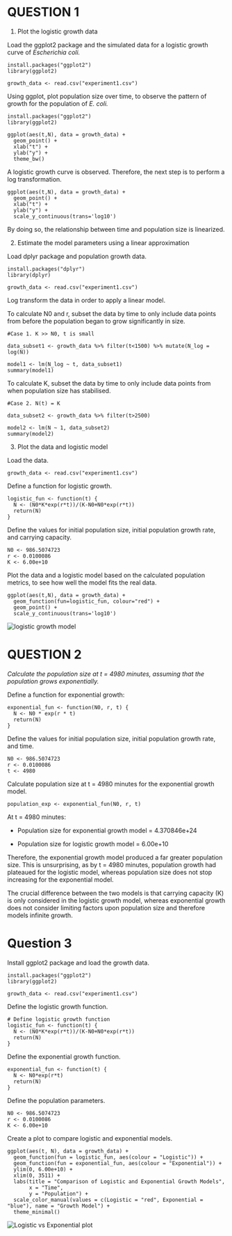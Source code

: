 # QUESTION 1

1. Plot the logistic growth data

Load the ggplot2 package and the simulated data for a logistic growth curve of _Escherichia coli._ 
```{r}
install.packages("ggplot2")
library(ggplot2)

growth_data <- read.csv("experiment1.csv")
```
Using ggplot, plot population size over time, to observe the pattern of growth for the population of _E. coli._ 
```{r}
install.packages("ggplot2")
library(ggplot2)

ggplot(aes(t,N), data = growth_data) +
  geom_point() +
  xlab("t") +
  ylab("y") +
  theme_bw()
```
A logistic growth curve is observed. Therefore, the next step is to perform a log transformation. 
```{r}
ggplot(aes(t,N), data = growth_data) +
  geom_point() +
  xlab("t") +
  ylab("y") +
  scale_y_continuous(trans='log10')
```
By doing so, the relationship between time and population size is linearized.



2. Estimate the model parameters using a linear approximation

Load dplyr package and population growth data.
```{r}
install.packages("dplyr")
library(dplyr)

growth_data <- read.csv("experiment1.csv")
```

Log transform the data in order to apply a linear model. 

To calculate N0 and r, subset the data by time to only include data points from before the population began to grow significantly in size.
```{r}
#Case 1. K >> N0, t is small

data_subset1 <- growth_data %>% filter(t<1500) %>% mutate(N_log = log(N))

model1 <- lm(N_log ~ t, data_subset1)
summary(model1)
```
To calculate K, subset the data by time to only include data points from when population size has stabilised.
```{r}
#Case 2. N(t) = K

data_subset2 <- growth_data %>% filter(t>2500)

model2 <- lm(N ~ 1, data_subset2)
summary(model2)
```



3. Plot the data and logistic model

Load the data.
```{r}
growth_data <- read.csv("experiment1.csv")
```
Define a function for logistic growth.
```{r}
logistic_fun <- function(t) {
  N <- (N0*K*exp(r*t))/(K-N0+N0*exp(r*t))
  return(N) 
}
```
Define the values for initial population size, initial population growth rate, and carrying capacity.
```{r}
N0 <- 986.5074723
r <- 0.0100086 
K <- 6.00e+10 
```

Plot the data and a logistic model based on the calculated population metrics, to see how well the model fits the real data.
```{r}
ggplot(aes(t,N), data = growth_data) + 
  geom_function(fun=logistic_fun, colour="red") + 
  geom_point() +
  scale_y_continuous(trans='log10')
```
![logistic growth model](https://github.com/anonbiologist/logistic_growth/assets/153086380/472531cc-1498-4ba8-9619-c94be4aafefb)




# QUESTION 2

_Calculate the population size at t = 4980 minutes, assuming that the population grows exponentially._

Define a function for exponential growth:
```{r}
exponential_fun <- function(N0, r, t) {
  N <- N0 * exp(r * t)
  return(N)
}
```
Define the values for initial population size, initial population growth rate, and time.
```{r}
N0 <- 986.5074723
r <- 0.0100086
t <- 4980
```
Calculate population size at t = 4980 minutes for the exponential growth model.
```{r}
population_exp <- exponential_fun(N0, r, t)
```
At t = 4980 minutes:
- Population size for exponential growth model = 4.370846e+24

- Population size for logistic growth model = 6.00e+10

Therefore, the exponential growth model produced a far greater population size. This is unsurprising, as by t = 4980 minutes, population growth had plateaued for the logistic model, whereas population size does not stop increasing for the exponential model.

The crucial difference between the two models is that carrying capacity (K) is only considered in the logistic growth model, whereas exponential growth does not consider limiting factors upon population size and therefore models infinite growth.

# Question 3

Install ggplot2 package and load the growth data.

```{r}
install.packages("ggplot2")
library(ggplot2)

growth_data <- read.csv("experiment1.csv")
```
Define the logistic growth function.
```{r}
# Define logistic growth function
logistic_fun <- function(t) {
  N <- (N0*K*exp(r*t))/(K-N0+N0*exp(r*t))
  return(N)
}
```
Define the exponential growth function.
```{r}
exponential_fun <- function(t) {
  N <- N0*exp(r*t)
  return(N)
}
```
Define the population parameters.
```{r}
N0 <- 986.5074723 
r <- 0.0100086 
K <- 6.00e+10
```
Create a plot to compare logistic and exponential models.
```{r}
ggplot(aes(t, N), data = growth_data) +
  geom_function(fun = logistic_fun, aes(colour = "Logistic")) +
  geom_function(fun = exponential_fun, aes(colour = "Exponential")) +
  ylim(0, 6.00e+10) +
  xlim(0, 3511) +
  labs(title = "Comparison of Logistic and Exponential Growth Models",
       x = "Time",
       y = "Population") +
  scale_color_manual(values = c(Logistic = "red", Exponential = "blue"), name = "Growth Model") +
  theme_minimal()
```

![Logistic vs Exponential plot](https://github.com/anonbiologist/logistic_growth/assets/153086380/da1e37a2-189a-453b-8f96-d5928bf92452)


